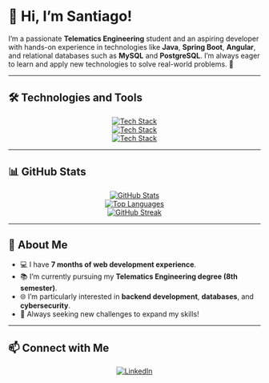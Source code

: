 # 👋 Hi, I’m Santiago!

I’m a passionate **Telematics Engineering** student and an aspiring developer with hands-on experience in technologies like **Java**, **Spring Boot**, **Angular**, and relational databases such as **MySQL** and **PostgreSQL**. I’m always eager to learn and apply new technologies to solve real-world problems. 🚀

---

## 🛠️ Technologies and Tools
<p align="center">
  <a href="https://skillicons.dev">
    <img src="https://skillicons.dev/icons?i=java,spring,maven,angular,bootstrap,c,js" alt="Tech Stack" /> <br>
    <img src="https://skillicons.dev/icons?i=cpp,docker,git,github,jquery,latex,html" alt="Tech Stack" /> <br>
    <img src="https://skillicons.dev/icons?i=linkedin,mysql,php,postgres,postman,vscode,css" alt="Tech Stack" />
  </a>
</p>

---

## 📊 GitHub Stats
<p align="center">
  <a href="https://github.com/anuraghazra/github-readme-stats">
    <img src="https://github-readme-stats.vercel.app/api?username=Santiago29-6&show_icons=true&theme=radical&hide=stars,contribs" alt="GitHub Stats" />
  </a>
  <br>
  <a href="https://github.com/anuraghazra/github-readme-stats">
    <img src="https://github-readme-stats.vercel.app/api/top-langs/?username=Santiago29-6&layout=pie&theme=radical" alt="Top Languages" />
  </a>
  <br>
  <a href="https://git.io/streak-stats">
    <img src="https://streak-stats.demolab.com/?user=Santiago29-6&theme=black-ice&hide_border=false" alt="GitHub Streak" />
  </a>
</p>

---

## 🌟 About Me
- 💻 I have **7 months of web development experience**.
- 📚 I’m currently pursuing my **Telematics Engineering degree (8th semester)**.
- 🌐 I’m particularly interested in **backend development**, **databases**, and **cybersecurity**.
- 🚀 Always seeking new challenges to expand my skills!

---

## 📫 Connect with Me
<p align="center">
  <a href="https://linkedin.com/in/your-linkedin-profile">
    <img src="https://skillicons.dev/icons?i=linkedin" alt="LinkedIn" />
  </a>
</p>

